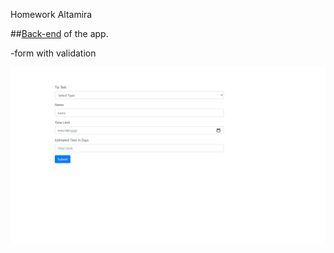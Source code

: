 Homework Altamira

##[Back-end](https://github.com/stanalexandrucode/altamirabe) of the app.

-form with validation

![Task form](/img/taskFrom.png 'Task Form')



